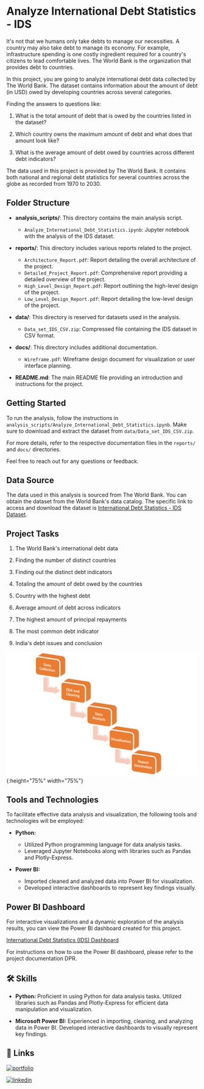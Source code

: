 
# Analyze International Debt Statistics - IDS

It's not that we humans only take debts to manage our necessities. A country may also take debt to manage its economy. For example, infrastructure spending is one costly ingredient required for a country's citizens to lead comfortable lives. The World Bank is the organization that provides debt to countries.

In this project, you are going to analyze international debt data collected by The World Bank. The dataset contains information about the amount of debt (in USD) owed by developing countries across several categories.

Finding the answers to questions like:

1. What is the total amount of debt that is owed by the countries listed in the dataset?

2. Which country owns the maximum amount of debt and what does that amount look like?

3. What is the average amount of debt owed by countries across different debt indicators?


The data used in this project is provided by The World Bank. It contains both national and regional debt statistics for several countries across the globe as recorded from 1970 to 2030.


## Folder Structure

- **analysis_scripts/**: This directory contains the main analysis script.
  - `Analyze_International_Debt_Statistics.ipynb`: Jupyter notebook with the analysis of the IDS dataset.

- **reports/**: This directory includes various reports related to the project.
  - `Architecture_Report.pdf`: Report detailing the overall architecture of the project.
  - `Detailed_Project_Report.pdf`: Comprehensive report providing a detailed overview of the project.
  - `High_Level_Design_Report.pdf`: Report outlining the high-level design of the project.
  - `Low_Level_Design_Report.pdf`: Report detailing the low-level design of the project.

- **data/**: This directory is reserved for datasets used in the analysis.
  - `Data_set_IDS_CSV.zip`: Compressed file containing the IDS dataset in CSV format.

- **docs/**: This directory includes additional documentation.
  - `Wireframe.pdf`: Wireframe design document for visualization or user interface planning.

- **README.md**: The main README file providing an introduction and instructions for the project.


## Getting Started

To run the analysis, follow the instructions in `analysis_scripts/Analyze_International_Debt_Statistics.ipynb`. Make sure to download and extract the dataset from `data/Data_set_IDS_CSV.zip`.

For more details, refer to the respective documentation files in the `reports/` and `docs/` directories.

Feel free to reach out for any questions or feedback.



## Data Source

The data used in this analysis is sourced from The World Bank. You can obtain the dataset from the World Bank's data catalog. The specific link to access and download the dataset is [International Debt Statistics - IDS Dataset](https://datacatalog.worldbank.org/search/dataset/0038015).





## Project Tasks

1. The World Bank's international debt data
   
2. Finding the number of distinct countries   

3. Finding out the distinct debt indicators 

4. Totaling the amount of debt owed by the countries 

5. Country with the highest debt   

6. Average amount of debt across indicators
   
7. The highest amount of principal repayments   

8. The most common debt indicator

9. India's debt issues and conclusion


![Project Workflow](https://github.com/parthebhan/Analysing-International-Debt-Statistics-IDS/blob/main/image.png){:height="75%" width="75%"}



## Tools and Technologies

To facilitate effective data analysis and visualization, the following tools and technologies will be employed:

- **Python:**
  - Utilized Python programming language for data analysis tasks.
  - Leveraged Jupyter Notebooks along with libraries such as Pandas and Plotly-Express.

- **Power BI:**
  - Imported cleaned and analyzed data into Power BI for visualization.
  - Developed interactive dashboards to represent key findings visually.


## Power BI Dashboard

For interactive visualizations and a dynamic exploration of the analysis results, you can view the Power BI dashboard created for this project.

[International Debt Statistics (IDS) Dashboard](https://app.powerbi.com/reportEmbed?reportId=b5483008-9f32-4d4e-ad30-6b8753ed078c&autoAuth=true&ctid=9f279a9a-e327-4c5c-9ca3-e4747dd231b1 )

For instructions on how to use the Power BI dashboard, please refer to the project documentation DPR.


## 🛠 Skills

- **Python:** Proficient in using Python for data analysis tasks. Utilized libraries such as Pandas and Plotly-Express for efficient data manipulation and visualization.

- **Microsoft Power BI:** Experienced in importing, cleaning, and analyzing data in Power BI. Developed interactive dashboards to visually represent key findings.


## 🔗 Links
[![portfolio](https://img.shields.io/badge/my_portfolio-000?style=for-the-badge&logo=ko-fi&logoColor=white)](https://parthebhan143.wixsite.com/datainsights)

[![linkedin](https://img.shields.io/badge/linkedin-0A66C2?style=for-the-badge&logo=linkedin&logoColor=white)](www.linkedin.com/in/parthebhan/)


